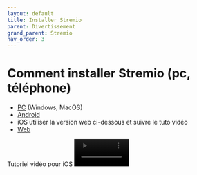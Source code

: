 ```yaml
---
layout: default
title: Installer Stremio
parent: Divertissement
grand_parent: Stremio
nav_order: 3
---
```


# Comment installer Stremio (pc, téléphone)
- [PC](https://www.stremio.com/downloads) (Windows, MacOS)
- [Android](https://play.google.com/store/apps/details?id=com.stremio.one)
- iOS utiliser la version web ci-dessous et suivre le tuto vidéo
- [Web](https://web.strem.io/)

Tutoriel vidéo pour iOS
<video controls width="25%">
  <source src="{{ '/assets/videos/stremio_ios.mp4' | relative_url }}" type="video/mp4">
  Désolé, votre navigateur ne supporte pas les vidéos intégrées.
</video>
